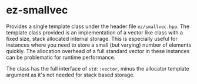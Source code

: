 # ez-smallvec
Provides a single template class under the header file `ez/smallvec.hpp`. The template class provided is an implementation of a vector like class with a fixed size, stack allocated internal storage. This is especially useful for instances where you need to store a small (but varying) number of elements quickly. The allocation overhead of a full standard vector in these instances can be problematic for runtime performance.

The class has the full interface of `std::vector`, minus the allocator template argument as it's not needed for stack based storage. 

